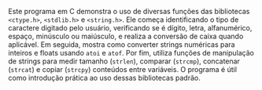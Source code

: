 Este programa em C demonstra o uso de diversas funções das bibliotecas `<ctype.h>`, `<stdlib.h>` e `<string.h>`. 
Ele começa identificando o tipo de caractere digitado pelo usuário, verificando se é dígito, letra, alfanumérico, espaço, minúsculo ou maiúsculo, e realiza a conversão de caixa quando aplicável. 
Em seguida, mostra como converter strings numéricas para inteiros e floats usando `atoi` e `atof`. 
Por fim, utiliza funções de manipulação de strings para medir tamanho (`strlen`), comparar (`strcmp`), concatenar (`strcat`) e copiar (`strcpy`) conteúdos entre variáveis. 
O programa é útil como introdução prática ao uso dessas bibliotecas padrão.
